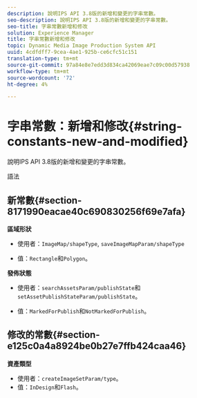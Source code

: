 ```yaml
---
description: 說明IPS API 3.8版的新增和變更的字串常數。
seo-description: 說明IPS API 3.8版的新增和變更的字串常數。
seo-title: 字串常數新增和修改
solution: Experience Manager
title: 字串常數新增和修改
topic: Dynamic Media Image Production System API
uuid: 4cdfdff7-9cea-4ae1-925b-ce6cfc51c151
translation-type: tm+mt
source-git-commit: 97a84e8e7edd3d834ca42069eae7c09c00d57938
workflow-type: tm+mt
source-wordcount: '72'
ht-degree: 4%

---
```



# 字串常數：新增和修改{#string-constants-new-and-modified}

說明IPS API 3.8版的新增和變更的字串常數。

語法

## 新常數{#section-8171990eacae40c690830256f69e7afa}

**區域形狀**

* 使用者：`ImageMap/shapeType`, `saveImageMapParam/shapeType`

* 值：`Rectangle`和`Polygon`。

**發佈狀態**

* 使用者：`searchAssetsParam/publishState`和`setAssetPublishStateParam/publishState`。

* 值：`MarkedForPublish`和`NotMarkedForPublish`。

## 修改的常數{#section-e125c0a4a8924be0b27e7ffb424caa46}

**資產類型**

* 使用者：`createImageSetParam/type`。
* 值：`InDesign`和`Flash`。

